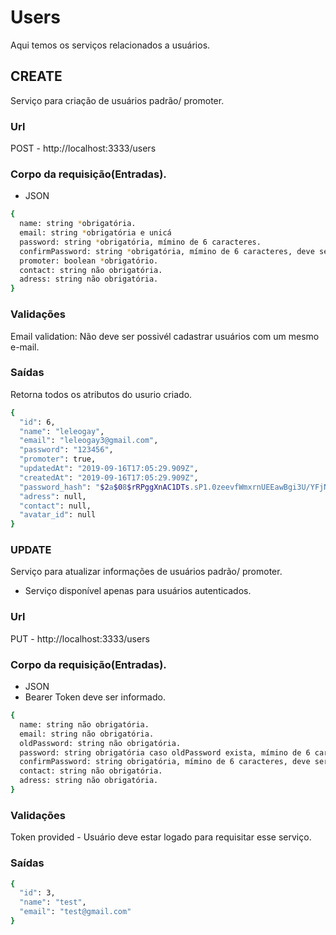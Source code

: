 # Users
Aqui temos os serviços relacionados a usuários.

## CREATE
Serviço para criação de usuários padrão/ promoter.

### Url
POST - http://localhost:3333/users

### Corpo da requisição(Entradas).
* JSON
```bash
{
  name: string *obrigatória.
  email: string *obrigatória e unicá
  password: string *obrigatória, mímino de 6 caracteres.
  confirmPassword: string *obrigatória, mímino de 6 caracteres, deve ser identico ao "password".
  promoter: boolean *obrigatório.
  contact: string não obrigatória.
  adress: string não obrigatória.
}
```

### Validações 
Email validation: Não deve ser possivél cadastrar usuários com um mesmo e-mail.

### Saídas
Retorna todos os atributos do usurio criado.
```bash
{
  "id": 6,
  "name": "leleogay",
  "email": "leleogay3@gmail.com",
  "password": "123456",
  "promoter": true,
  "updatedAt": "2019-09-16T17:05:29.909Z",
  "createdAt": "2019-09-16T17:05:29.909Z",
  "password_hash": "$2a$08$rRPggXnAC1DTs.sP1.0zeevfWmxrnUEEawBgi3U/YFjNEC2GfUSDK",
  "adress": null,
  "contact": null,
  "avatar_id": null
}
```

### UPDATE
Serviço para atualizar informações de usuários padrão/ promoter. 
* Serviço disponível apenas para usuários autenticados.

### Url
PUT - http://localhost:3333/users

### Corpo da requisição(Entradas).
* JSON
* Bearer Token deve ser informado.
```bash
{	
  name: string não obrigatória.
  email: string não obrigatória.
  oldPassword: string não obrigatória.
  password: string obrigatória caso oldPassword exista, mímino de 6 caracteres.
  confirmPassword: string obrigatória, mímino de 6 caracteres, deve ser identico ao "password".
  contact: string não obrigatória.
  adress: string não obrigatória.
}
```

### Validações 
Token provided - Usuário deve estar logado para requisitar esse serviço.

### Saídas
```bash
{
  "id": 3,
  "name": "test",
  "email": "test@gmail.com"
}
```


	
